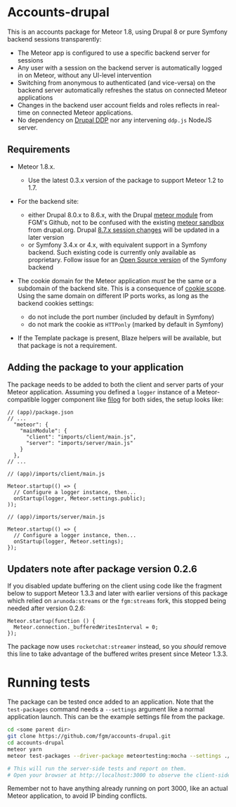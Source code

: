 # Accounts-drupal

This is an accounts package for Meteor 1.8, using Drupal 8 or pure Symfony
backend sessions transparently:

- The Meteor app is configured to use a specific backend server for sessions
- Any user with a session on the backend server is automatically logged in on
  Meteor, without any UI-level intervention
- Switching from anonymous to authenticated (and vice-versa) on the backend
  server automatically refreshes the status on connected Meteor applications
- Changes in the backend user account fields and roles reflects in real-time on
  connected Meteor applications.
- No dependency on [Drupal DDP] nor any intervening `ddp.js` NodeJS server.


## Requirements

- Meteor 1.8.x. 
  - Use the latest 0.3.x version of the package to support Meteor 1.2 to 1.7.
- For the backend site: 
  - either Drupal 8.0.x to 8.6.x, with the Drupal [meteor module] from FGM's 
    Github, not to be confused with the existing [meteor sandbox] from 
    drupal.org. Drupal [8.7.x session changes] will be updated in a later
    version
  - or Symfony 3.4.x or 4.x, with equivalent support in a Symfony backend. Such
    existing code is currently only available as proprietary. Follow issue for
    an [Open Source version] of the Symfony backend
- The cookie domain for the Meteor application *must* be the same or a subdomain
  of the backend site. This is a consequence of [cookie scope]. Using the same
  domain on different IP ports works, as long as the backend cookies settings:
  - do not include the port number (included by default in Symfony)
  - do not mark the cookie as `HTTPonly` (marked by default in Symfony)

- If the Template package is present, Blaze helpers will be available, but that
  package is not a requirement.

[8.7.x session changes]:  https://github.com/fgm/accounts-drupal/issues/22
[Open Source version]: https://github.com/fgm/meteor/issues/8
[cookie scope]: https://en.wikipedia.org/wiki/HTTP_cookie#Domain_and_Path
[meteor module]: https://github.com/FGM/meteor
[meteor sandbox]: https://www.drupal.org/sandbox/rgarand/2020935
[Drupal DDP]: https://www.drupal.org/sandbox/bfodeke/2354859


## Adding the package to your application

The package needs to be added to both the client and server parts of your Meteor
application. Assuming you defined a `logger` instance of a Meteor-compatible 
logger component like [filog] for both sides, the setup looks like:

[filog]: https://npmjs.org/filog

```ecmascript 6
// (app)/package.json
// ...
  "meteor": {
    "mainModule": {
      "client": "imports/client/main.js",
      "server": "imports/server/main.js"
    }
  },
// ...
```

```ecmascript 6
// (app)/imports/client/main.js

Meteor.startup(() => {
  // Configure a logger instance, then...
  onStartup(logger, Meteor.settings.public);
));
```

```ecmascript 6
// (app)/imports/server/main.js

Meteor.startup(() => {
  // Configure a logger instance, then...
  onStartup(logger, Meteor.settings);
});
```


## Updaters note after package version 0.2.6

If you disabled update buffering on the client using code like the fragment
below to support Meteor 1.3.3 and later with earlier versions of this package
which relied on `arunoda:streams` or the `fgm:streams` fork, this stopped being
needed after version 0.2.6:

    Meteor.startup(function () {
      Meteor.connection._bufferedWritesInterval = 0;
    });

The package now uses `rocketchat:streamer` instead, so you *should* remove this
line to take advantage of the buffered writes present since Meteor 1.3.3.

<!--
# Running a demo
# Configuring the package
## Drupal configuration
## Meteor configuration
# Logging in and out
-->

# Running tests

The package can be tested once added to an application. Note that the
`test-packages` command needs a `--settings` argument like a normal application
launch. This can be the example settings file from the package.

```bash
cd <some parent dir>
git clone https://github.com/fgm/accounts-drupal.git
cd accounts-drupal
meteor yarn
meteor test-packages --driver-package meteortesting:mocha --settings ./example.settings.json ./  

# This will run the server-side tests and report on them. 
# Open your browser at http://localhost:3000 to observe the client-side test report.
```

Remember not to have anything already running on port 3000, like an actual Meteor
application, to avoid IP binding conflicts.
